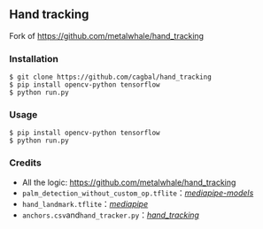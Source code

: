 ## Hand tracking
Fork of https://github.com/metalwhale/hand_tracking

### Installation
```
$ git clone https://github.com/cagbal/hand_tracking
$ pip install opencv-python tensorflow
$ python run.py
```

### Usage
```
$ pip install opencv-python tensorflow
$ python run.py
```

### Credits
- All the logic: https://github.com/metalwhale/hand_tracking
- `palm_detection_without_custom_op.tflite`：[*mediapipe-models*]
- `hand_landmark.tflite`：[*mediapipe*]
- `anchors.csv`and`hand_tracker.py`：[*hand_tracking*]

[*mediapipe-models*]: https://github.com/junhwanjang/mediapipe-models/tree/master/palm_detection/mediapipe_models
[*mediapipe*]: https://github.com/google/mediapipe/tree/master/mediapipe/models
[*hand_tracking*]: https://github.com/wolterlw/hand_tracking
